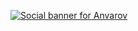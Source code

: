 <a href="https://anvarovm.vercel.app"><img alt="Social banner for Anvarov" src="https://github.com/AnvarovM/AnvarovM/raw/master/assets/header.svg"/></a>
